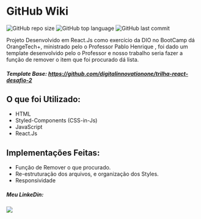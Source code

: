 # GitHub Wiki

![GitHub repo size](https://img.shields.io/github/repo-size/danilordev/wiki_repo_react?color=purple&style=for-the-badge)
![GitHub top language](https://img.shields.io/github/languages/top/danilordev/wiki_repo_react?color=purple&style=for-the-badge)
![GitHub last commit](https://img.shields.io/github/last-commit/danilordev/wiki_repo_react?color=purple&style=for-the-badge)

Projeto Desenvolvido em React.Js como exercício da DIO no BootCamp dá OrangeTech+, ministrado pelo o Professor Pablo Henrique
, foi dado um template desenvolvido pelo o Professor e nosso trabalho seria fazer a função de remover o item que foi procurado dá lista.

##### Template Base: https://github.com/digitalinnovationone/trilha-react-desafio-2

## O que foi Utilizado:
* HTML
* Styled-Components (CSS-in-Js)
* JavaScript
* React.Js

## Implementações Feitas:
* Função de Remover o que procurado.
* Re-estruturação dos arquivos, e organização dos Styles.
* Responsividade

##### Meu LinkeDin: 
<a href="https://www.linkedin.com/in/danilordev/" target="_blank"><img src="https://img.shields.io/badge/-LinkedIn-%230077B5?style=for-the-badge&logo=linkedin&logoColor=white" target="_blank"></a>
